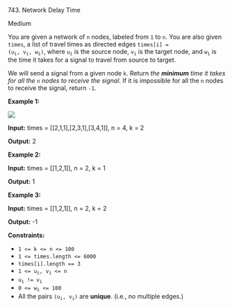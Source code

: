 743\. Network Delay Time

Medium

You are given a network of `n` nodes, labeled from `1` to `n`. You are also given `times`, a list of travel times as directed edges <code>times[i] = (u<sub>i</sub>, v<sub>i</sub>, w<sub>i</sub>)</code>, where <code>u<sub>i</sub></code> is the source node, <code>v<sub>i</sub></code> is the target node, and <code>w<sub>i</sub></code> is the time it takes for a signal to travel from source to target.

We will send a signal from a given node `k`. Return _the **minimum** time it takes for all the_ `n` _nodes to receive the signal_. If it is impossible for all the `n` nodes to receive the signal, return `-1`.

**Example 1:**

![](https://assets.leetcode.com/uploads/2019/05/23/931_example_1.png)

**Input:** times = [[2,1,1],[2,3,1],[3,4,1]], n = 4, k = 2

**Output:** 2

**Example 2:**

**Input:** times = [[1,2,1]], n = 2, k = 1

**Output:** 1

**Example 3:**

**Input:** times = [[1,2,1]], n = 2, k = 2

**Output:** -1

**Constraints:**

*   `1 <= k <= n <= 100`
*   `1 <= times.length <= 6000`
*   `times[i].length == 3`
*   <code>1 <= u<sub>i</sub>, v<sub>i</sub> <= n</code>
*   <code>u<sub>i</sub> != v<sub>i</sub></code>
*   <code>0 <= w<sub>i</sub> <= 100</code>
*   All the pairs <code>(u<sub>i</sub>, v<sub>i</sub>)</code> are **unique**. (i.e., no multiple edges.)